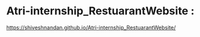 # Atri-internship_RestuarantWebsite : 
https://shiveshnandan.github.io/Atri-internship_RestuarantWebsite/
